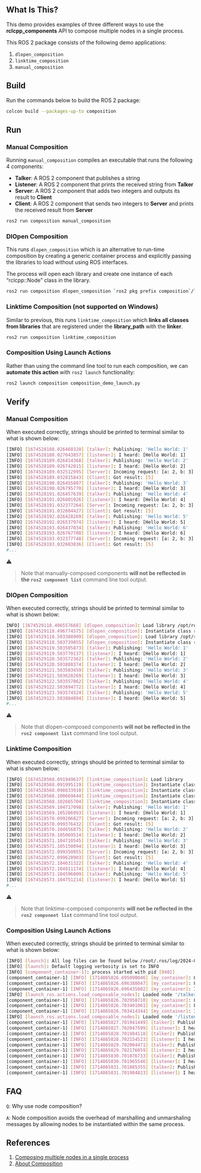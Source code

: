 ## What Is This?

This demo provides examples of three different ways to use the **rclcpp_components** API to compose multiple nodes in a single process.

This ROS 2 package consists of the following demo applications:

1. `dlopen_composition`
2. `linktime_composition`
3. `manual_composition`

## Build

Run the commands below to build the ROS 2 package:

```bash
colcon build --packages-up-to composition
```

## Run

### Manual Composition

Running `manual_composition` compiles an executable that runs the following 4 components:

- **Talker**: A ROS 2 component that publishes a string
- **Listener**: A ROS 2 component that prints the received string from **Talker**
- **Server**: A ROS 2 component that adds two integers and outputs its result to **Client**
- **Client**: A ROS 2 component that sends two integers to **Server** and prints the received result from **Server**

```bash
ros2 run composition manual_composition
```

### DlOpen Composition

This runs `dlopen_composition` which is an alternative to run-time composition by creating a generic container process and explicitly passing the libraries to load without using ROS interfaces.

The process will open each library and create one instance of each “rclcpp::Node” class in the library.

```bash
ros2 run composition dlopen_composition `ros2 pkg prefix composition`/lib/libtalker_component.so `ros2 pkg prefix composition`/lib/liblistener_component.so
```

### Linktime Composition (not supported on Windows)

Similar to previous, this runs `linktime_composition` which **links all classes from libraries** that are registered under the **library_path** with the **linker**.

```bash
ros2 run composition linktime_composition
```

### Composition Using Launch Actions

Rather than using the command line tool to run each composition, we can **automate this action** with `ros2 launch` functionality:

```bash
ros2 launch composition composition_demo_launch.py
```

## Verify

### Manual Composition

When executed correctly, strings should be printed to terminal similar to what is shown below:

```bash
[INFO] [1674528188.026468320] [talker]: Publishing: 'Hello World: 1'
[INFO] [1674528188.027043857] [listener]: I heard: [Hello World: 1]
[INFO] [1674528189.026414368] [talker]: Publishing: 'Hello World: 2'
[INFO] [1674528189.026742015] [listener]: I heard: [Hello World: 2]
[INFO] [1674528189.032512995] [Server]: Incoming request: [a: 2, b: 3]
[INFO] [1674528189.032815843] [Client]: Got result: [5]
[INFO] [1674528190.026455807] [talker]: Publishing: 'Hello World: 3'
[INFO] [1674528190.026795770] [listener]: I heard: [Hello World: 3]
[INFO] [1674528191.026457639] [talker]: Publishing: 'Hello World: 4'
[INFO] [1674528191.026801926] [listener]: I heard: [Hello World: 4]
[INFO] [1674528191.032377264] [Server]: Incoming request: [a: 2, b: 3]
[INFO] [1674528191.032604427] [Client]: Got result: [5]
[INFO] [1674528192.026428269] [talker]: Publishing: 'Hello World: 5'
[INFO] [1674528192.026537974] [listener]: I heard: [Hello World: 5]
[INFO] [1674528193.026437034] [talker]: Publishing: 'Hello World: 6'
[INFO] [1674528193.026767708] [listener]: I heard: [Hello World: 6]
[INFO] [1674528193.032377748] [Server]: Incoming request: [a: 2, b: 3]
[INFO] [1674528193.032603036] [Client]: Got result: [5]
#...
```

:warning:
> Note that manually-composed components **will not be reflected in the `ros2 component list`** command line tool output.

### DlOpen Composition

When executed correctly, strings should be printed to terminal similar to what is shown below:

```bash
INFO] [1674529118.496557668] [dlopen_composition]: Load library /opt/ros/rolling/lib/libtalker_component.so
[INFO] [1674529118.496774575] [dlopen_composition]: Instantiate class rclcpp_components::NodeFactoryTemplate<composition::Talker>
[INFO] [1674529118.503388909] [dlopen_composition]: Load library /opt/ros/rolling/lib/liblistener_component.so
[INFO] [1674529118.503739855] [dlopen_composition]: Instantiate class rclcpp_components::NodeFactoryTemplate<composition::Listener>
[INFO] [1674529119.503505873] [talker]: Publishing: 'Hello World: 1'
[INFO] [1674529119.503770137] [listener]: I heard: [Hello World: 1]
[INFO] [1674529120.503572362] [talker]: Publishing: 'Hello World: 2'
[INFO] [1674529120.503888374] [listener]: I heard: [Hello World: 2]
[INFO] [1674529121.503503459] [talker]: Publishing: 'Hello World: 3'
[INFO] [1674529121.503628269] [listener]: I heard: [Hello World: 3]
[INFO] [1674529122.503557862] [talker]: Publishing: 'Hello World: 4'
[INFO] [1674529122.503894772] [listener]: I heard: [Hello World: 4]
[INFO] [1674529123.503574524] [talker]: Publishing: 'Hello World: 5'
[INFO] [1674529123.503884894] [listener]: I heard: [Hello World: 5]
#...
```

:warning:
> Note that dlopen-composed components **will not be reflected in the `ros2 component list`** command line tool output.


### Linktime Composition

When executed correctly, strings should be printed to terminal similar to what is shown below:

```bash
[INFO] [1674528568.091949637] [linktime_composition]: Load library
[INFO] [1674528568.091995119] [linktime_composition]: Instantiate class rclcpp_components::NodeFactoryTemplate<composition::Client>
[INFO] [1674528568.098833910] [linktime_composition]: Instantiate class rclcpp_components::NodeFactoryTemplate<composition::Listener>
[INFO] [1674528568.100669644] [linktime_composition]: Instantiate class rclcpp_components::NodeFactoryTemplate<composition::Server>
[INFO] [1674528568.102665704] [linktime_composition]: Instantiate class rclcpp_components::NodeFactoryTemplate<composition::Talker>
[INFO] [1674528569.104717098] [talker]: Publishing: 'Hello World: 1'
[INFO] [1674528569.105206993] [listener]: I heard: [Hello World: 1]
[INFO] [1674528570.099206827] [Server]: Incoming request: [a: 2, b: 3]
[INFO] [1674528570.099376432] [Client]: Got result: [5]
[INFO] [1674528570.104656875] [talker]: Publishing: 'Hello World: 2'
[INFO] [1674528570.105069514] [listener]: I heard: [Hello World: 2]
[INFO] [1674528571.104710545] [talker]: Publishing: 'Hello World: 3'
[INFO] [1674528571.105150094] [listener]: I heard: [Hello World: 3]
[INFO] [1674528572.099350955] [Server]: Incoming request: [a: 2, b: 3]
[INFO] [1674528572.099628903] [Client]: Got result: [5]
[INFO] [1674528572.104631322] [talker]: Publishing: 'Hello World: 4'
[INFO] [1674528572.104911174] [listener]: I heard: [Hello World: 4]
[INFO] [1674528573.104596009] [talker]: Publishing: 'Hello World: 5'
[INFO] [1674528573.104751214] [listener]: I heard: [Hello World: 5]
#...
```

:warning:
> Note that linktime-composed components **will not be reflected in the `ros2 component list`** command line tool output.

### Composition Using Launch Actions

When executed correctly, strings should be printed to terminal similar to what is shown below:

```bash
[INFO] [launch]: All log files can be found below /root/.ros/log/2024-05-04-23-37-06-363020-d8ff93e471d7-9387
[INFO] [launch]: Default logging verbosity is set to INFO
[INFO] [component_container-1]: process started with pid [9402]
[component_container-1] [INFO] [1714865826.695090046] [my_container]: Load Library: /opt/ros/rolling/lib/libtalker_component.so
[component_container-1] [INFO] [1714865826.696388047] [my_container]: Found class: rclcpp_components::NodeFactoryTemplate<composition::Talker>
[component_container-1] [INFO] [1714865826.696435882] [my_container]: Instantiate class: rclcpp_components::NodeFactoryTemplate<composition::Talker>
[INFO] [launch_ros.actions.load_composable_nodes]: Loaded node '/talker' in container '/my_container'
[component_container-1] [INFO] [1714865826.702958710] [my_container]: Load Library: /opt/ros/rolling/lib/liblistener_component.so
[component_container-1] [INFO] [1714865826.703401061] [my_container]: Found class: rclcpp_components::NodeFactoryTemplate<composition::Listener>
[component_container-1] [INFO] [1714865826.703414344] [my_container]: Instantiate class: rclcpp_components::NodeFactoryTemplate<composition::Listener>
[INFO] [launch_ros.actions.load_composable_nodes]: Loaded node '/listener' in container '/my_container'
[component_container-1] [INFO] [1714865827.701941449] [talker]: Publishing: 'Hello World: 1'
[component_container-1] [INFO] [1714865827.702047599] [listener]: I heard: [Hello World: 1]
[component_container-1] [INFO] [1714865828.701984118] [talker]: Publishing: 'Hello World: 2'
[component_container-1] [INFO] [1714865828.702154523] [listener]: I heard: [Hello World: 2]
[component_container-1] [INFO] [1714865829.702004471] [talker]: Publishing: 'Hello World: 3'
[component_container-1] [INFO] [1714865829.702176059] [listener]: I heard: [Hello World: 3]
[component_container-1] [INFO] [1714865830.701876733] [talker]: Publishing: 'Hello World: 4'
[component_container-1] [INFO] [1714865830.701965546] [listener]: I heard: [Hello World: 4]
[component_container-1] [INFO] [1714865831.701885355] [talker]: Publishing: 'Hello World: 5'
[component_container-1] [INFO] [1714865831.701984823] [listener]: I heard: [Hello World: 5]
```

## FAQ

`Q`: Why use node composition?

`A`: Node composition avoids the overhead of marshalling and unmarshaling messages by allowing nodes to be instantiated within the same process.

## References

1. [Composing multiple nodes in a single process](https://docs.ros.org/en/rolling/Tutorials/Intermediate/Composition.html)
2. [About Composition](https://docs.ros.org/en/rolling/Concepts/About-Composition.html#about-composition)
